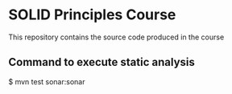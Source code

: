 # SOLID Principles Course

This repository contains the source code produced in the course

## Command to execute static analysis

$ mvn test sonar:sonar
